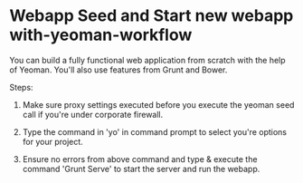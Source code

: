 Webapp Seed and Start new webapp with-yeoman-workflow
=============

You can build a fully functional web application from scratch with the help of Yeoman. You'll also use features from Grunt and Bower.

Steps:

1) Make sure proxy settings executed before you execute the yeoman seed call if you're under corporate firewall.

2) Type the command in 'yo' in command prompt to select you're options for your project.

3) Ensure no errors from above command and type & execute the command 'Grunt Serve' to start the server and run the webapp.
